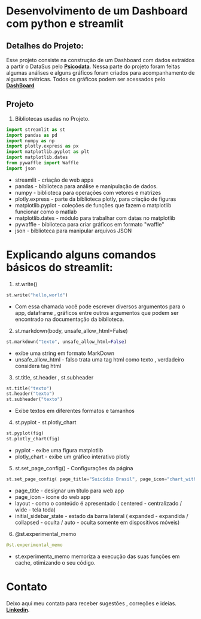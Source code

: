 
# Desenvolvimento de um Dashboard com python e streamlit
## Detalhes do Projeto:

Esse projeto consiste na construção de um Dashboard com dados extraídos a partir o DataSus pelo <a href="https://www.kaggle.com/psicodata/dados-de-suicidios-entre-2010-e-2019"><strong> Psicodata</strong></a>. Nessa parte do projeto foram feitas algumas análises e alguns gráficos foram criados para acompanhamento de algumas métricas. Todos os gráficos podem ser acessados pelo <a href="https://share.streamlit.io/escobar-felipe/projetos/main/Suicidio_brasil/app.py"><strong> DashBoard</strong></a>

## Projeto

1.  Bibliotecas usadas no Projeto.
```python
import streamlit as st
import pandas as pd
import numpy as np
import plotly.express as px
import matplotlib.pyplot as plt
import matplotlib.dates
from pywaffle import Waffle
import json
```
* streamlit - criação de web apps
* pandas - biblioteca para análise e manipulação de dados.
* numpy - biblioteca para operações com vetores e matrizes
* plotly.express - parte da biblioteca plotly, para criação de figuras
*  matplotlib.pyplot - coleções de funções que fazem o matplotlib funcionar como o matlab
* matplotlib.dates - módulo para trabalhar com datas no matplotlib
* pywaffle -  biblioteca para criar gráficos em formato "waffle"
* json - biblioteca para manipular arquivos JSON

 # Explicando alguns comandos básicos do streamlit:
1. st.write()
 ```python
 st.write("hello,world")
```
* Com essa chamada você pode escrever diversos argumentos para o app, dataframe , gráficos entre outros argumentos que podem ser encontrado na documentação da biblioteca.
2. st.markdown(body, unsafe_allow_html=False)
 ```python
 st.markdown("texto", unsafe_allow_html=False)
```
* exibe uma string em formato MarkDown
* unsafe_allow_html - falso trata uma tag html como texto , verdadeiro considera tag html
3. st.title, st.header ,  st.subheader
 ```python
 st.title("texto")
 st.header("texto")
 st.subheader("texto")
```
*  Exibe textos em diferentes formatos e tamanhos
4. st.pyplot - st.plotly_chart
 ```python
 st.pyplot(fig)
 st.plotly_chart(fig)
```
* pyplot  - exibe uma figura matplotlib
* plotly_chart - exibe um gráfico interativo plotly

5. st.set_page_config() - Configurações da página
 ```python
 st.set_page_config( page_title="Suicídio Brasil", page_icon="chart_with_upwards_trend", layout="centered", initial_sidebar_state="expanded")
```

* page_title - designar um título para web app
* page_icon - ícone do web app
* layout - como o conteúdo é apresentado ( centered - centralizado / wide - tela toda)
* initial_sidebar_state - estado da barra lateral ( expanded - expandida / collapsed - oculta / auto - oculta somente em dispositivos móveis)

6. @st.experimental_memo
 ```python
@st.experimental_memo
```
* st.experimenta_memo memoriza a execução das suas funções em cache, otimizando o seu código. 

# Contato

Deixo aqui meu contato para receber sugestões , correções e ideias.
<a href="https://www.linkedin.com/in/escobar-felipe/"><strong> Linkedin</strong></a>.
